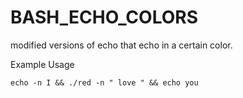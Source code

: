 # BASH_ECHO_COLORS
modified versions of echo that echo in a certain color. 

Example Usage
```
echo -n I && ./red -n " love " && echo you

```
